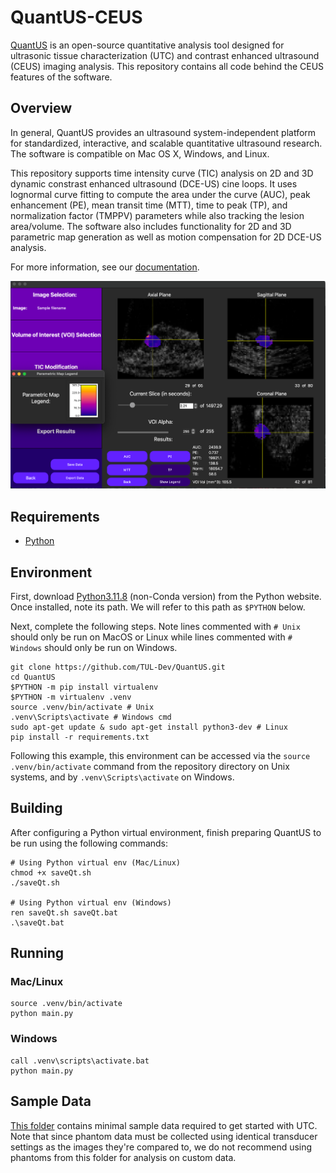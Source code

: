 # QuantUS-CEUS

[QuantUS](https://github.com/TUL-Dev/QuantUS) is an open-source quantitative analysis tool designed for ultrasonic tissue characterization (UTC) and contrast enhanced ultrasound (CEUS) imaging analysis. This repository contains all code behind the CEUS features of the software.

## Overview

In general, QuantUS provides an ultrasound system-independent platform for standardized, interactive, and scalable quantitative ultrasound research. The software is compatible on Mac OS X, Windows, and Linux.

This repository supports time intensity curve (TIC) analysis on 2D and 3D dynamic constrast enhanced ultrasound (DCE-US) cine loops. It uses lognormal curve fitting to compute the area under the curve (AUC), peak enhancement (PE), mean transit time (MTT), time to peak (TP), and normalization factor (TMPPV) parameters while also tracking the lesion area/volume. The software also includes functionality for 2D and 3D parametric map generation as well as motion compensation for 2D DCE-US analysis.

For more information, see our [documentation](https://tul-dev.github.io/PyQuantUS/).

![3D DCE-US Parametric Map Example](Images/3dDceusParamap.png)

## Requirements

* [Python](https://www.python.org/downloads/)

## Environment

First, download [Python3.11.8](https://www.python.org/downloads/release/python-3118/) (non-Conda version) from the Python website. Once installed, note its path. We will refer to this path as `$PYTHON` below.

Next, complete the following steps. Note lines commented with `# Unix` should only be run on MacOS or Linux while lines commented with `# Windows` should only be run on Windows.

```shell
git clone https://github.com/TUL-Dev/QuantUS.git
cd QuantUS
$PYTHON -m pip install virtualenv
$PYTHON -m virtualenv .venv
source .venv/bin/activate # Unix
.venv\Scripts\activate # Windows cmd
sudo apt-get update & sudo apt-get install python3-dev # Linux
pip install -r requirements.txt
```

Following this example, this environment can be accessed via the `source .venv/bin/activate`
command from the repository directory on Unix systems, and by `.venv\Scripts\activate` on Windows.

## Building

After configuring a Python virtual environment, finish preparing QuantUS to be run using the following commands:

```shell
# Using Python virtual env (Mac/Linux)
chmod +x saveQt.sh
./saveQt.sh

# Using Python virtual env (Windows)
ren saveQt.sh saveQt.bat
.\saveQt.bat
```

## Running

### Mac/Linux

```shell
source .venv/bin/activate
python main.py
```

### Windows

```shell
call .venv\scripts\activate.bat
python main.py
```

## Sample Data

[This folder](https://drive.google.com/drive/folders/1wZ1lAWxew0dqeIehVtiUIOOXQcaCT14p?usp=sharing)
contains minimal sample data required to get started with UTC.
Note that since phantom data must be collected using
identical transducer settings as the images they're compared to, we
do not recommend using phantoms from this folder for analysis on custom
data.
